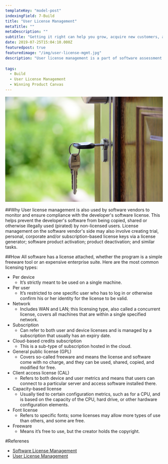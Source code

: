 ```yaml
---
templateKey: "model-post"
indexingField: 7-Build
title: "User License Management"
metaTitle: ""
metaDescription: ""
subtitle: "Getting it right can help you grow, acquire new customers, and outlast your competition."
date: 2019-07-25T15:04:10.000Z
featuredpost: true
featuredimage: "/img/user-license-mgmt.jpg"
description: "User license management is a part of software assessment management (SAM) and is a process whose main focus is reducing and controlling overall IT costs. Software license management refers to the software tools or processes used by an organization to control and document where and how the company's software products are able to run in order to enforce and ensure compliance with software licenses (also known as an End-User License Agreement, or EULA)."

tags:
  - Build
  - User License Management
  - Winning Product Canvas
---
```


![User License Management](/img/user-license-mgmt.jpg)

##Why
User license management is also used by software vendors to monitor and ensure compliance with the developer's software license. This helps prevent the developer's software from being copied, shared or otherwise illegally used (pirated) by non-licensed users. License management on the software vendor's side may also involve creating trial, personal, corporate and/or subscription-based license keys via a license generator; software product activation; product deactivation; and similar tasks.

##How
All software has a license attached, whether the program is a simple freeware tool or an expensive enterprise suite.
Here are the most common licensing types:

- Per device
  - It’s strictly meant to be used on a single machine.
- Per user
  - It’s restricted to one specific user who has to log in or otherwise confirm his or her identity for the license to be valid.
- Network
  - Includes WAN and LAN; this licensing type, also called a concurrent license, covers all machines that are within a single specified network.
- Subscription
  - Can refer to both user and device licenses and is managed by a subscription that usually has an expiry date.
- Cloud-based credits subscription
  - This is a sub-type of subscription hosted in the cloud.
- General public license (GPL)
  - Covers so-called freeware and means the license and software come with no charge, and they can be used, shared, copied, and modified for free.
- Client access license (CAL)
  - Refers to both device and user metrics and means that users can connect to a particular server and access software installed there.
- Capacity-based license
  - Usually tied to certain configuration metrics, such as for a CPU, and is based on the capacity of the CPU, hard drive, or other hardware configuration elements.
- Font license
  - Refers to specific fonts; some licenses may allow more types of use than others, and some are free.
- Freeware
  - Means it’s free to use, but the creator holds the copyright.

#Referenes

- [Software License Management](https://www.webopedia.com/TERM/L/license_management.html)
- [User License Management ](https://www.sciencedirect.com/topics/computer-science/platform-architecture)
